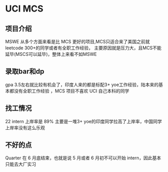 # UCI MCS

## 项目介绍
 MSWE 从多个方面来看是比 MCS 更好的项目,MCS只适合来了美国之前就leetcode 300+的同学或者有全职工作经验，
主要原因就是压力大，且MCS不能延毕(MSCS可以延毕)，整体上来看不如MSWE

## 录取bar和dp
gpa 3.5左右就比较有机会了，印度人来的都是标配3+ yoe工作经验，陆本来的基本都没有全职工作经验
，MCS 项目不喜欢 UCI 自己本科的同学

## 找工情况
22 intern 上岸率是 89% 主要是一堆3+ yoe的印度同学拉高了上岸率，中国同学上岸率没有这么乐观

## 不好的点
Quarter 在 6 月底结束，也就是说 5 月或者 6 月初不可以开始 intern，因此基本只能去大厂实习
